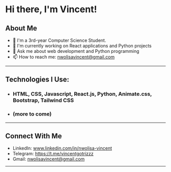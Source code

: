 # Hi there, I'm Vincent!

## About Me
- 🌱 I'm a 3rd-year Computer Science Student.
- 🔭 I'm currently working on React applications and Python projects
- 💬 Ask me about web development and Python programming
- 📫 How to reach me: nwolisavincent@gmail.com
---

## Technologies I Use:

- ### HTML, CSS, Javascript, React.js, Python, Animate.css, Bootstrap, Tailwind CSS
- ### (more to come)
---

## Connect With Me
- LinkedIn: www.linkedin.com/in/nwolisa-vincent
- Telegram: https://t.me/vincentgotrizzz
- Gmail: nwolisavincent@gmail.com
---
